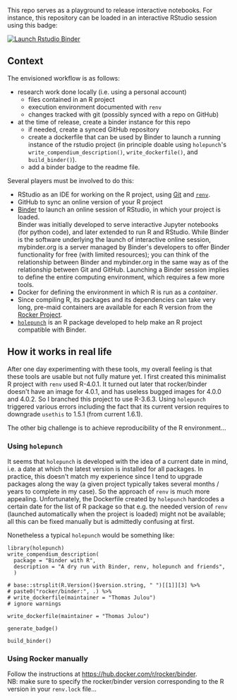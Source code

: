 
This repo serves as a playground to release interactive notebooks.
For instance, this repository can be loaded in an interactive RStudio session using this badge:

<!-- badges: start -->
[![Launch Rstudio Binder](http://mybinder.org/badge_logo.svg)](https://mybinder.org/v2/gh/julou/BinderWithR/master?urlpath=rstudio)
<!-- badges: end -->

## Context

The envisioned workflow is as follows:

- research work done locally (i.e. using a personal account) 
  + files contained in an R project
  + execution environment documented with `renv`
  + changes tracked with git (possibly synced with a repo on GitHub)
- at the time of release, create a binder instance for this repo
  + if needed, create a synced GitHub repository
  + create a dockerfile that can be used by Binder to launch a running instance of the rstudio project (in principle doable using `holepunch`'s `write_compendium_description()`, `write_dockerfile()`, and `build_binder()`).
  + add a binder badge to the readme file.


Several players must be involved to do this:

- RStudio as an IDE for working on the R project, using [Git](https://guides.github.com/introduction/git-handbook/) and [`renv`](https://rstudio.github.io/renv/articles/renv.html).
- GitHub to sync an online version of your R project
- [Binder](https://mybinder.org) to launch an online session of RStudio, in which your project is loaded.  
Binder was initially developed to serve interactive Jupyter notebooks (for python code), and later extended to run R and RStudio. While Binder is the software underlying the launch of interactive online session, mybinder.org is a server managed by Binder's developers to offer Binder functionality for free (with limited resources); you can think of the relationship between Binder and mybinder.org in the same way as of the relationship between Git and GitHub. Launching a Binder session implies to define the entire computing environment, which requires a few more tools.
- Docker for defining the environment in which R is run as a *container*.
- Since compiling R, its packages and its dependencies can take very long, pre-maid containers are available for each R version from the [Rocker Project](http://rocker-project.org).
- [`holepunch`](https://karthik.github.io/holepunch/articles/getting_started.html) is an R package developed to help make an R project compatible with Binder.



## How it works in real life

After one day experimenting with these tools, my overall feeling is that these tools are usable but not fully mature yet.
I first created this minimalist R project with `renv` used R-4.0.1. It turned out later that rocker/binder doesn't have an image for 4.0.1, and has useless bugged images for 4.0.0 and 4.0.2. So I branched this project to use R-3.6.3. Using `holepunch` triggered various errors including the fact that its current version requires to downgrade `usethis` to 1.5.1 (from current 1.6.1).

The other big challenge is to achieve reproducibility of the R environment...

### Using `holepunch`

It seems that `holepunch` is developed with the idea of a current date in mind, i.e. a date at which the latest version is installed for all packages. In practice, this doesn't match my experience since I tend to upgrade packages along the way (a given project typically takes several months / years to complete in my case). So the approach of `renv` is much more appealing. Unfortunately, the Dockerfile created by `holepunch` hardcodes a certain date for the list of R package so that e.g. the needed version of `renv` (launched automatically when the project is loaded) might not be available; all this can be fixed manually but is admittedly confusing at first.

Nonetheless a typical `holepunch` would be something like:


```{r eval=FALSE}
library(holepunch)
write_compendium_description(
  package = "Binder with R", 
  description = "A dry run with Binder, renv, holepunch and friends",
  )

# base::strsplit(R.Version()$version.string, " ")[[1]][3] %>% 
# paste0("rocker/binder:", .) %>% 
# write_dockerfile(maintainer = "Thomas Julou")
# ignore warnings

write_dockerfile(maintainer = "Thomas Julou")

generate_badge()

build_binder()

```


### Using Rocker manually

Follow the instructions at https://hub.docker.com/r/rocker/binder.  
NB: make sure to specify the rocker/binder version corresponding to the R version in your `renv.lock` file...
